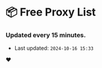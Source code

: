 # :package: Free Proxy List
### Updated every 15 minutes.

- Last updated: `2024-10-16 15:33`

:heart:
